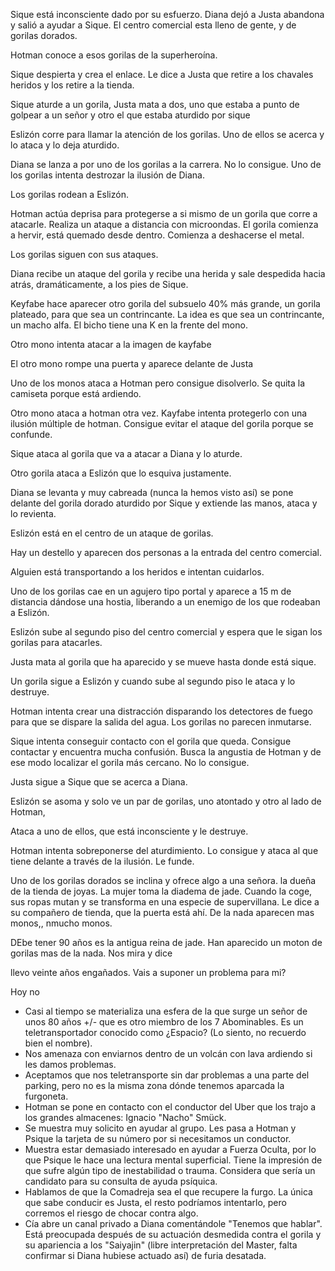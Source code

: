 Sique está inconsciente dado por su esfuerzo. Diana dejó a Justa abandona y salió a ayudar a Sique. El centro comercial esta lleno de gente, y de gorilas dorados. 

Hotman conoce a esos gorilas de la superheroína. 

Sique despierta y crea el enlace. Le dice a Justa que retire a los chavales heridos y los retire a la tienda. 

Sique aturde a un gorila, Justa mata a dos, uno que estaba a punto de golpear a un señor y otro el que estaba aturdido por sique

Eslizón corre para llamar la atención de los gorilas. Uno de ellos se acerca y lo ataca y lo deja aturdido. 

Diana se lanza a por uno de los gorilas a la carrera. No lo consigue. Uno de los gorilas intenta destrozar la ilusión de Diana. 

Los gorilas rodean a Eslizón. 

Hotman actúa deprisa para protegerse a si mismo de un gorila que corre a atacarle. Realiza un ataque a distancia con microondas. El gorila comienza a hervir, está quemado desde dentro. Comienza a deshacerse el metal. 

Los gorilas siguen con sus ataques. 

Diana recibe un ataque del gorila y recibe una herida y sale despedida hacia atrás, dramáticamente, a los pies de Sique. 

Keyfabe hace aparecer otro gorila del subsuelo 40% más grande, un gorila plateado, para que sea un contrincante. La idea es que sea un contrincante, un macho alfa. El bicho tiene una K en la frente del mono. 

Otro mono intenta atacar a la imagen de kayfabe

El otro mono rompe una puerta y aparece delante de Justa

Uno de los monos ataca a Hotman pero consigue disolverlo. Se quita la camiseta porque está ardiendo. 

Otro mono ataca a hotman otra vez. Kayfabe intenta protegerlo con una ilusión múltiple de hotman. Consigue evitar el ataque del gorila porque se confunde. 

Sique ataca al gorila que va a atacar a Diana y lo aturde. 

Otro gorila ataca a Eslizón que lo esquiva justamente. 

Diana se levanta y muy cabreada (nunca la hemos visto así) se pone delante del gorila dorado aturdido por Sique y extiende las manos, ataca y lo revienta.

Eslizón está en el centro de un ataque de gorilas. 

Hay un destello y aparecen dos personas a la entrada del centro comercial. 

Alguien está transportando a los heridos e intentan cuidarlos. 

Uno de los gorilas cae en un agujero tipo portal y aparece a 15 m de distancia dándose una hostia, liberando a un enemigo de los que rodeaban a Eslizón. 

Eslizón sube al segundo piso del centro comercial y espera que le sigan los gorilas para atacarles. 

Justa mata al gorila que ha aparecido y se mueve hasta donde está sique. 

Un gorila sigue a Eslizón y cuando sube al segundo piso le ataca y lo destruye. 

Hotman intenta crear una distracción disparando los detectores de fuego para que se dispare la salida del agua. Los gorilas no parecen inmutarse. 

Sique intenta conseguir contacto con el gorila que queda. Consigue contactar y encuentra mucha confusión. Busca la angustia de Hotman y de ese modo localizar el gorila más cercano. No lo consigue. 

Justa sigue a Sique que se acerca a Diana. 

Eslizón se asoma y solo ve un par de gorilas, uno atontado y otro al lado de Hotman, 

Ataca a uno de ellos, que está inconsciente y le destruye. 

Hotman intenta sobreponerse del aturdimiento. Lo consigue y ataca al que tiene delante a través de la ilusión. Le funde. 

Uno de los gorilas dorados se inclina y ofrece algo a una señora. la dueña de la tienda de joyas. La mujer toma la diadema de jade. Cuando la coge, sus ropas mutan y se transforma en una especie de supervillana. Le dice a su compañero de tienda, que la puerta está ahí. De la nada aparecen mas monos,, nmucho monos. 

DEbe tener 90 años es la antigua reina de jade. Han aparecido un moton de gorilas mas de la nada. Nos mira y dice

llevo veinte años engañados. Vais a suponer un problema para mi?

Hoy no

* Casi al tiempo se materializa una esfera de la que surge un señor de unos 80 años +/- que es otro miembro de los 7 Abominables. Es un teletransportador conocido como ¿Espacio? (Lo siento, no recuerdo bien el nombre).
* Nos amenaza con enviarnos dentro de un volcán con lava ardiendo si les damos problemas.
* Aceptamos que nos teletransporte sin dar problemas a una parte del parking, pero no es la misma zona dónde tenemos aparcada la furgoneta.
* Hotman se pone en contacto con el conductor del Uber que los trajo a los grandes almacenes: Ignacio "Nacho" Smück.
* Se muestra muy solicito en ayudar al grupo. Les pasa a Hotman y Psique la tarjeta de su número por si necesitamos un conductor.
* Muestra estar demasiado interesado en ayudar a Fuerza Oculta, por lo que Psique le hace una lectura mental superficial. Tiene la impresión de que sufre algún tipo de inestabilidad o trauma. Considera que sería un candidato para su consulta de ayuda psíquica.
* Hablamos de que la Comadreja sea el que recupere la furgo. La única que sabe conducir es Justa, el resto podríamos intentarlo, pero corremos el riesgo de chocar contra algo.
* Cía abre un canal privado a Diana comentándole "Tenemos que hablar". Está preocupada después de su actuación desmedida contra el gorila y su apariencia a los "Saiyajin" (libre interpretación del Master, falta confirmar si Diana hubiese actuado así) de furia desatada.

